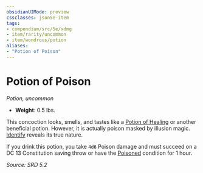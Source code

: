 ```yaml
---
obsidianUIMode: preview
cssclasses: json5e-item
tags:
- compendium/src/5e/xdmg
- item/rarity/uncommon
- item/wondrous/potion
aliases: 
- "Potion of Poison"
---
```

# Potion of Poison
*Potion, uncommon*  

- **Weight**: 0.5 lbs.

This concoction looks, smells, and tastes like a [Potion of Healing](compendium/items/potion-of-healing-xdmg.md) or another beneficial potion. However, it is actually poison masked by illusion magic. [Identify](compendium/spells/identify-xphb.md) reveals its true nature.

If you drink this potion, you take `4d6` Poison damage and must succeed on a DC 13 Constitution saving throw or have the [Poisoned](rules/conditions.md#Poisoned) condition for 1 hour.

*Source: SRD 5.2*